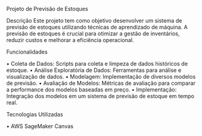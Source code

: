 Projeto de Previsão de Estoques

Descrição
Este projeto tem como objetivo desenvolver um sistema de previsão de estoques utilizando técnicas de aprendizado de máquina. A previsão de estoques é crucial para otimizar a gestão de inventários, reduzir custos e melhorar a eficiência operacional.

Funcionalidades

•	Coleta de Dados: Scripts para coleta e limpeza de dados históricos de estoque.
•	Análise Exploratória de Dados: Ferramentas para análise e visualização de dados.
•	Modelagem: Implementação de diversos modelos de previsão.
•	Avaliação de Modelos: Métricas de avaliação para comparar a performance dos modelos baseadas em preço.
•	Implementação: Integração dos modelos em um sistema de previsão de estoque em tempo real.

Tecnologias Utilizadas

•	AWS SageMaker Canvas
